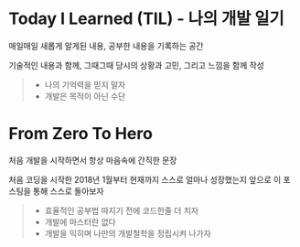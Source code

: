 # Today I Learned (TIL) - 나의 개발 일기

 매일매일 새롭게 알게된 내용, 공부한 내용을 기록하는 공간


 기술적인 내용과 함께, 그때그때 당시의 상황과 고민, 그리고 느낌을 함께 작성



> + 나의 기억력을 믿지 말자
> + 개발은 목적이 아닌 수단 


# From Zero To Hero

처음 개발을 시작하면서 항상 마음속에 간직한 문장

처음 코딩을 시작한 2018년 1월부터 현재까지 스스로 얼마나 성장했는지 앞으로 이 포스팅을 통해 스스로 돌아보자

> + 효율적인 공부법 따지기 전에 코드한줄 더 치자
> + 개발에 마스터란 없다
> + 개발을 익히며 나만의 개발철학을 정립시켜 나가자